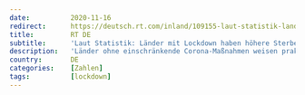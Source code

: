 ```yaml
---
date:          2020-11-16
redirect:      https://deutsch.rt.com/inland/109155-laut-statistik-lander-mit-lockdown/
title:         RT DE
subtitle:      'Laut Statistik: Länder mit Lockdown haben höhere Sterberate'
description:   'Länder ohne einschränkende Corona-Maßnahmen weisen praktisch keine erhöhte Sterberate durch das Virus auf. Die gesundheitlichen, sozialen und ökonomischen Schäden in Lockdown-Ländern dürften dagegen ungleich höher sein. Auch eine Übersterblichkeit liegt in Deutschland bislang nicht vor.'
country:       DE
categories:    [Zahlen]
tags:          [lockdown]
---
```


